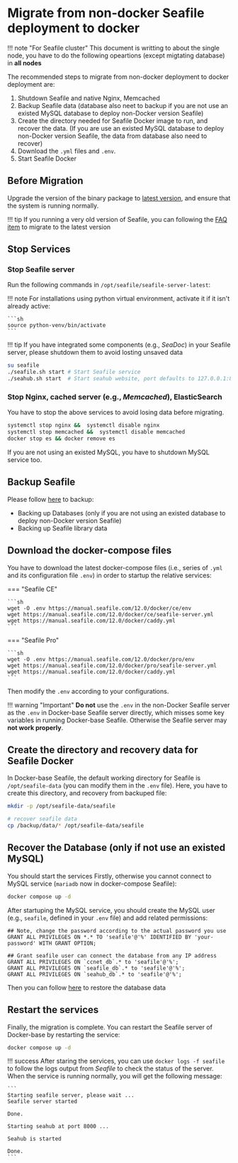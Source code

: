 # Migrate from non-docker Seafile deployment to docker

!!! note "For Seafile cluster"
    This document is writting to about the single node, you have to do the following opeartions (except migtating database) in **all nodes**

The recommended steps to migrate from non-docker deployment to docker deployment are:

1. Shutdown Seafile and native Nginx, Memcached
2. Backup Seafile data (database also neet to backup if you are not use an existed MySQL database to deploy non-Docker version Seafile)
3. Create the directory needed for Seafile Docker image to run, and recover the data. (If you are use an existed MySQL database to deploy non-Docker version Seafile, the data from database also need to recover)
4. Download the `.yml` files and `.env`. 
5. Start Seafile Docker

## Before Migration

Upgrade the version of the binary package to [latest version](../upgrade/upgrade_notes_for_12.0.x.md), and ensure that the system is running normally. 

!!! tip
    If you running a very old version of Seafile, you can following the [FAQ item](https://cloud.seatable.io/dtable/external-links/7b976c85f504491cbe8e/?tid=0000&vid=0000&row-id=VYQI9DJfRmCv5NggcX4f0Q) to migrate to the latest version

## Stop Services

### Stop Seafile server
Run the following commands in `/opt/seafile/seafile-server-latest`:

!!! note
    For installations using python virtual environment, activate it if it isn't already active:

    ```sh
    source python-venv/bin/activate
    ```

!!! tip
    If you have integrated some components (e.g., *SeaDoc*) in your Seafile server, please shutdown them to avoid losting unsaved data

```sh
su seafile
./seafile.sh start # Start Seafile service
./seahub.sh start  # Start seahub website, port defaults to 127.0.0.1:8000
```

### Stop Nginx, cached server (e.g., *Memcached*), ElasticSearch

You have to stop the above services to avoid losing data before migrating.

```sh
systemctl stop nginx &&  systemctl disable nginx
systemctl stop memcached &&  systemctl disable memcached
docker stop es && docker remove es
```

If you are not using an existed MySQL, you have to shutdown MySQL service too. 

## Backup Seafile

Please follow [here](../administration/backup_recovery.md#backup-and-restore-for-binary-package-based-deployment) to backup:

- Backing up Databases (only if you are not using an existed database to deploy non-Docker version Seafile)
- Backing up Seafile library data

## Download the docker-compose files

You have to download the latest docker-compose files (i.e., series of `.yml` and its configuration file `.env`) in order to startup the relative services:

=== "Seafile CE"

    ```sh
    wget -O .env https://manual.seafile.com/12.0/docker/ce/env
    wget https://manual.seafile.com/12.0/docker/ce/seafile-server.yml
    wget https://manual.seafile.com/12.0/docker/caddy.yml
    ```

=== "Seafile Pro"

    ```sh
    wget -O .env https://manual.seafile.com/12.0/docker/pro/env
    wget https://manual.seafile.com/12.0/docker/pro/seafile-server.yml
    wget https://manual.seafile.com/12.0/docker/caddy.yml
    ```

Then modify the `.env` according to your configurations.

!!! warning "Important"
    **Do not** use the `.env` in the non-Docker Seafile server as the `.env` in Docker-base Seafile server directly, which misses some key variables in running Docker-base Seafile. Otherwise the Seafile server may **not work properly**.


## Create the directory and recovery data for Seafile Docker

In Docker-base Seafile, the default working directory for Seafile is `/opt/seafile-data` (you can modify them in the `.env` file). Here, you have to create this directory, and recovery from backuped file:

```sh
mkdir -p /opt/seafile-data/seafile

# recover seafile data
cp /backup/data/* /opt/seafile-data/seafile
```

## Recover the Database (only if not use an existed MySQL)

You should start the services Firstly, otherwise you cannot connect to MySQL service (`mariadb` now in docker-compose Seafile):

```sh
docker compose up -d
```

After startuping the MySQL service, you should create the MySQL user (e.g., `seafile`, defined in your `.env` file) and add related permissions:

```
## Note, change the password according to the actual password you use
GRANT ALL PRIVILEGES ON *.* TO 'seafile'@'%' IDENTIFIED BY 'your-password' WITH GRANT OPTION;

## Grant seafile user can connect the database from any IP address
GRANT ALL PRIVILEGES ON `ccnet_db`.* to 'seafile'@'%';
GRANT ALL PRIVILEGES ON `seafile_db`.* to 'seafile'@'%';
GRANT ALL PRIVILEGES ON `seahub_db`.* to 'seafile'@'%';
```

Then you can follow [here](../administration/backup_recovery.md#restore-the-databases-1) to restore the database data

## Restart the services

Finally, the migration is complete. You can restart the Seafile server of Docker-base by restarting the service:

```sh
docker compose up -d
```

!!! success
    After staring the services, you can use `docker logs -f seafile` to follow the logs output from *Seafile* to check the status of the server. When the service is running normally, you will get the following message:

    ```
    Starting seafile server, please wait ...
    Seafile server started

    Done.

    Starting seahub at port 8000 ...

    Seahub is started

    Done.
    ```
